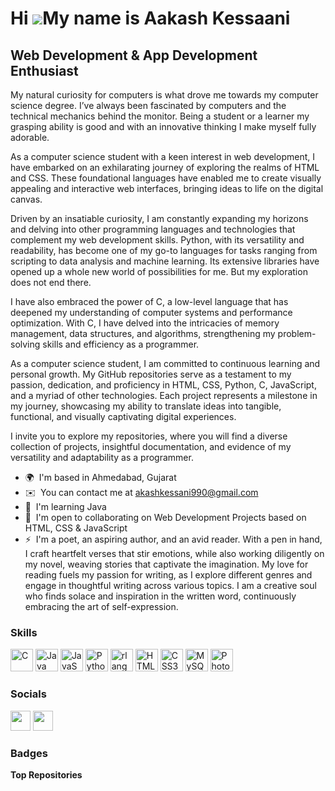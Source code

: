 Hi ![](https://user-images.githubusercontent.com/18350557/176309783-0785949b-9127-417c-8b55-ab5a4333674e.gif)My name is Aakash Kessaani
=======================================================================================================================================

Web Development & App Development Enthusiast
--------------------------------------------

My natural curiosity for computers is what drove me towards my computer science degree. I’ve always been fascinated by computers and the technical mechanics behind the monitor. Being a student or a learner my grasping ability is good and with an innovative thinking I make myself fully adorable. 

As a computer science student with a keen interest in web development, I have embarked on an exhilarating journey of exploring the realms of HTML and CSS. These foundational languages have enabled me to create visually appealing and interactive web interfaces, bringing ideas to life on the digital canvas. 

Driven by an insatiable curiosity, I am constantly expanding my horizons and delving into other programming languages and technologies that complement my web development skills. Python, with its versatility and readability, has become one of my go-to languages for tasks ranging from scripting to data analysis and machine learning. Its extensive libraries have opened up a whole new world of possibilities for me. But my exploration does not end there. 

I have also embraced the power of C, a low-level language that has deepened my understanding of computer systems and performance optimization. With C, I have delved into the intricacies of memory management, data structures, and algorithms, strengthening my problem-solving skills and efficiency as a programmer. 

As a computer science student, I am committed to continuous learning and personal growth. My GitHub repositories serve as a testament to my passion, dedication, and proficiency in HTML, CSS, Python, C, JavaScript, and a myriad of other technologies. Each project represents a milestone in my journey, showcasing my ability to translate ideas into tangible, functional, and visually captivating digital experiences. 

I invite you to explore my repositories, where you will find a diverse collection of projects, insightful documentation, and evidence of my versatility and adaptability as a programmer. 

* 🌍  I'm based in Ahmedabad, Gujarat
* ✉️  You can contact me at [akashkessani990@gmail.com](mailto:akashkessani990@gmail.com)
* 🧠  I'm learning Java
* 🤝  I'm open to collaborating on Web Development Projects based on HTML, CSS & JavaScript
* ⚡  I'm a poet, an aspiring author, and an avid reader. With a pen in hand, I craft heartfelt verses that stir emotions, while also working diligently on my novel, weaving stories that captivate the imagination. My love for reading fuels my passion for writing, as I explore different genres and engage in thoughtful writing across various topics. I am a creative soul who finds solace and inspiration in the written word, continuously embracing the art of self-expression.

### Skills


<p align="left">
<a href="https://docs.microsoft.com/en-us/cpp/?view=msvc-170" target="_blank" rel="noreferrer"><img src="https://raw.githubusercontent.com/danielcranney/readme-generator/main/public/icons/skills/c-colored.svg" width="36" height="36" alt="C" /></a>
<a href="https://www.oracle.com/java/" target="_blank" rel="noreferrer"><img src="https://raw.githubusercontent.com/danielcranney/readme-generator/main/public/icons/skills/java-colored.svg" width="36" height="36" alt="Java" /></a>
<a href="https://developer.mozilla.org/en-US/docs/Web/JavaScript" target="_blank" rel="noreferrer"><img src="https://raw.githubusercontent.com/danielcranney/readme-generator/main/public/icons/skills/javascript-colored.svg" width="36" height="36" alt="JavaScript" /></a>
<a href="https://www.python.org/" target="_blank" rel="noreferrer"><img src="https://raw.githubusercontent.com/danielcranney/readme-generator/main/public/icons/skills/python-colored.svg" width="36" height="36" alt="Python" /></a>
<a href="https://www.r-project.org/" target="_blank" rel="noreferrer"><img src="https://raw.githubusercontent.com/danielcranney/readme-generator/main/public/icons/skills/rlang-colored.svg" width="36" height="36" alt="rlang" /></a>
<a href="https://developer.mozilla.org/en-US/docs/Glossary/HTML5" target="_blank" rel="noreferrer"><img src="https://raw.githubusercontent.com/danielcranney/readme-generator/main/public/icons/skills/html5-colored.svg" width="36" height="36" alt="HTML5" /></a>
<a href="https://www.w3.org/TR/CSS/#css" target="_blank" rel="noreferrer"><img src="https://raw.githubusercontent.com/danielcranney/readme-generator/main/public/icons/skills/css3-colored.svg" width="36" height="36" alt="CSS3" /></a>
<a href="https://www.mysql.com/" target="_blank" rel="noreferrer"><img src="https://raw.githubusercontent.com/danielcranney/readme-generator/main/public/icons/skills/mysql-colored.svg" width="36" height="36" alt="MySQL" /></a>
<a href="https://www.adobe.com/uk/products/photoshop.html" target="_blank" rel="noreferrer"><img src="https://raw.githubusercontent.com/danielcranney/readme-generator/main/public/icons/skills/photoshop-colored.svg" width="36" height="36" alt="Photoshop" /></a>
</p>


### Socials

<p align="left"> <a href="https://www.linkedin.com/in/aakash-kessani-363674211" target="_blank" rel="noreferrer"><img src="https://raw.githubusercontent.com/danielcranney/readme-generator/main/public/icons/socials/linkedin.svg" width="32" height="32" /></a> <a href="http://www.medium.com/@aakashhh1306" target="_blank" rel="noreferrer"><img src="https://raw.githubusercontent.com/danielcranney/readme-generator/main/public/icons/socials/medium.svg" width="32" height="32" /></a></p>

### Badges

<b>Top Repositories</b>

<div width="100%" align="center"></div><br /><br /><br /><br /><br /><br /><br />
